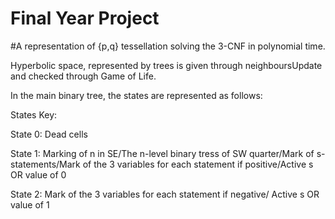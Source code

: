 # Final Year Project
#A representation of {p,q} tessellation solving the 3-CNF in polynomial time.

Hyperbolic space, represented by trees is given through neighboursUpdate and checked through Game of Life.

In the main binary tree, the states are represented as follows:

States Key:

State 0: Dead cells

State 1: Marking of n in SE/The n-level binary tress of SW quarter/Mark of s-statements/Mark of the 3 variables for each statement if positive/Active s OR value of 0

State 2: Mark of the 3 variables for each statement if negative/ Active s OR value of 1
